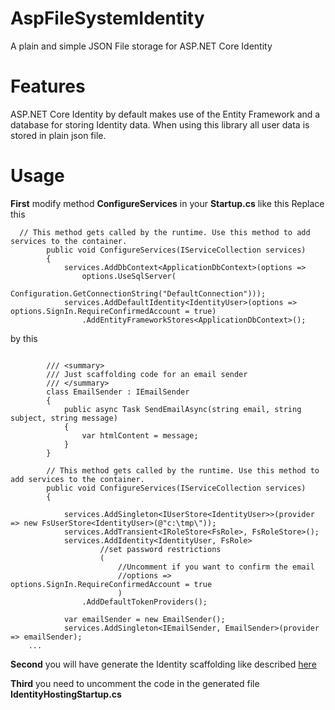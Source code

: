 # AspFileSystemIdentity
A plain and simple JSON File storage for ASP.NET Core Identity

# Features
ASP.NET Core Identity by default makes use of the Entity Framework and a database for storing Identity data. When using this library all user data is stored in plain json file.

# Usage
**First** modify method **ConfigureServices** in your **Startup.cs** like this
Replace this
```
  // This method gets called by the runtime. Use this method to add services to the container.
        public void ConfigureServices(IServiceCollection services)
        {
            services.AddDbContext<ApplicationDbContext>(options =>
                options.UseSqlServer(
                    Configuration.GetConnectionString("DefaultConnection")));
            services.AddDefaultIdentity<IdentityUser>(options => options.SignIn.RequireConfirmedAccount = true)
                .AddEntityFrameworkStores<ApplicationDbContext>();
```

by this
                
```

        /// <summary>
        /// Just scaffolding code for an email sender
        /// </summary>
        class EmailSender : IEmailSender
        {
            public async Task SendEmailAsync(string email, string subject, string message)
            {
                var htmlContent = message;
            }
        }

        // This method gets called by the runtime. Use this method to add services to the container.
        public void ConfigureServices(IServiceCollection services)
        {

            services.AddSingleton<IUserStore<IdentityUser>>(provider => new FsUserStore<IdentityUser>(@"c:\tmp\"));
            services.AddTransient<IRoleStore<FsRole>, FsRoleStore>();
            services.AddIdentity<IdentityUser, FsRole>
                    //set password restrictions
                    (
                        //Uncomment if you want to confirm the email
                        //options => options.SignIn.RequireConfirmedAccount = true
                        )
                .AddDefaultTokenProviders();

            var emailSender = new EmailSender();
            services.AddSingleton<IEmailSender, EmailSender>(provider => emailSender);
    ...
```

**Second** you will have generate the Identity scaffolding like described [here](https://stackoverflow.com/questions/50802781/where-are-the-login-and-register-pages-in-an-aspnet-core-scaffolded-app)

**Third** you need to uncomment the code in the generated file **IdentityHostingStartup.cs**
